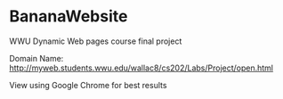 # BananaWebsite
WWU Dynamic Web pages course final project

Domain Name: http://myweb.students.wwu.edu/wallac8/cs202/Labs/Project/open.html

View using Google Chrome for best results
